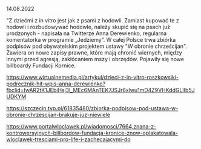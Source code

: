 14.08.2022

"Z dziećmi z in vitro jest jak z psami z hodowli. Zamiast kupować te z hodowli i rozbudowywać hodowle, należy skupić się na psach już urodzonych - napisała na Twitterze Anna Derewienko, regularna komentatorka w programie „Jedziemy”. W całej Polsce trwa zbiórka podpisów pod obywatelskim projektem ustawy "W obronie chrześcijan". Zawiera on nowe zapisy prawne, które mają chronić wiernych, między innymi przed agresją, zakłócaniem mszy i obrzędów. Pojawiły się nowe billboardy Fundacji Kornice.

https://www.wirtualnemedia.pl/artykul/dzieci-z-in-vitro-roszkowsiki-podrecznik-hit-wpis-anna-derewienko?fbclid=IwAR2tK1JEbiHsj3l_MEc6MAnTEK7JSJr6xlwu1mD4Z9VHKddGLIIb5JUDKYM

https://szczecin.tvp.pl/61835480/zbiorka-podpisow-pod-ustawa-w-obronie-chrzescijan-brakuje-juz-niewiele

https://www.portalwloclawek.pl/wiadomosci/7664,znana-z-kontrowersyjnych-billbordow-fundacja-kronice-znow-oplakatowala-wloclawek-tresciami-pro-life-i-zachecajacymi-do